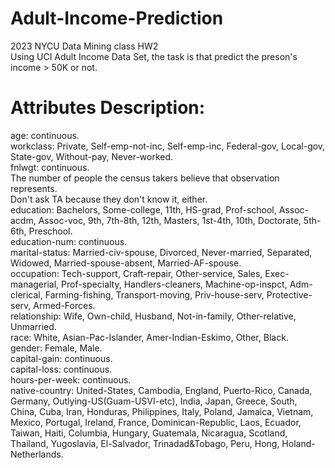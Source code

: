 # Adult-Income-Prediction  
2023 NYCU Data Mining class HW2  
Using UCI Adult Income Data Set, the task is that predict the preson's income > 50K or not.  

# Attributes Description:
age: continuous.  
workclass: Private, Self-emp-not-inc, Self-emp-inc, Federal-gov, Local-gov, State-gov, Without-pay, Never-worked.  
fnlwgt: continuous.  
The number of people the census takers believe that observation represents.  
Don't ask TA because they don't know it, either.  
education: Bachelors, Some-college, 11th, HS-grad, Prof-school, Assoc-acdm, Assoc-voc, 9th, 7th-8th, 12th, Masters, 1st-4th, 10th, Doctorate, 5th-6th, Preschool.  
education-num: continuous.  
marital-status: Married-civ-spouse, Divorced, Never-married, Separated, Widowed, Married-spouse-absent, Married-AF-spouse.  
occupation: Tech-support, Craft-repair, Other-service, Sales, Exec-managerial, Prof-specialty, Handlers-cleaners, Machine-op-inspct, Adm-clerical, Farming-fishing, Transport-moving, Priv-house-serv, Protective-serv, Armed-Forces.  
relationship: Wife, Own-child, Husband, Not-in-family, Other-relative, Unmarried.  
race: White, Asian-Pac-Islander, Amer-Indian-Eskimo, Other, Black.  
gender: Female, Male.  
capital-gain: continuous.  
capital-loss: continuous.  
hours-per-week: continuous.  
native-country: United-States, Cambodia, England, Puerto-Rico, Canada, Germany, Outlying-US(Guam-USVI-etc), India, Japan, Greece, South, China, Cuba, Iran, Honduras, Philippines, Italy, Poland, Jamaica, Vietnam, Mexico, Portugal, Ireland, France, Dominican-Republic, Laos, Ecuador, Taiwan, Haiti, Columbia, Hungary, Guatemala, Nicaragua, Scotland, Thailand, Yugoslavia, El-Salvador, Trinadad&Tobago, Peru, Hong, Holand-Netherlands.  
